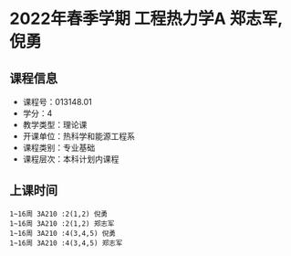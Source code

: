 # 2022年春季学期 工程热力学A 郑志军, 倪勇






## 课程信息

- 课程号：013148.01
- 学分：4
- 教学类型：理论课
- 开课单位：热科学和能源工程系
- 课程类别：专业基础
- 课程层次：本科计划内课程

## 上课时间

```
1~16周 3A210 :2(1,2) 倪勇
1~16周 3A210 :2(1,2) 郑志军
1~16周 3A210 :4(3,4,5) 倪勇
1~16周 3A210 :4(3,4,5) 郑志军
```

